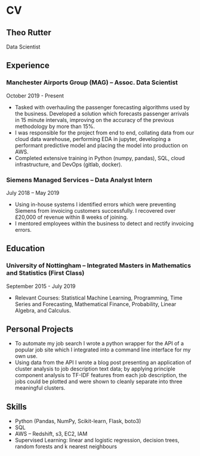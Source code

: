 # CV

## Theo Rutter
Data Scientist

## Experience
### Manchester Airports Group (MAG) – Assoc. Data Scientist
October 2019 - Present
* Tasked with overhauling the passenger forecasting algorithms used by the business. Developed a solution which forecasts passenger arrivals in 15 minute intervals, improving on the accuracy of the previous methodology by more than 15%.
* I was responsible for the project from end to end, collating data from our cloud data warehouse, performing EDA in jupyter, developing a performant predictive model and placing the model into production on AWS.
* Completed extensive training in Python (numpy, pandas), SQL, cloud infrastructure, and DevOps (gitlab, docker).

### Siemens Managed Services – Data Analyst Intern
July 2018 – May 2019
* Using in-house systems I identified errors which were preventing Siemens from invoicing customers successfully. I recovered over £20,000 of revenue within 8 weeks of joining.
* I mentored employees within the business to detect and rectify invoicing errors.

## Education
### University of Nottingham – Integrated Masters in Mathematics and Statistics (First Class)
September 2015 - July 2019	
* Relevant Courses: Statistical Machine Learning, Programming, Time Series and Forecasting, Mathematical Finance, Probability, Linear Algebra, and Calculus.

## Personal Projects
* To automate my job search I wrote a python wrapper for the API of a popular job site which I integrated into a command line interface for my own use.
* Using data from the API I wrote a blog post presenting an application of cluster analysis to job description text data; by applying principle component
analysis to TF-IDF features from each job description, the jobs could be plotted and were shown to cleanly separate into three meaningful clusters.

## Skills
* Python (Pandas, NumPy, Scikit-learn, Flask, boto3)
* SQL
* AWS – Redshift, s3, EC2, IAM
* Supervised Learning: linear and logistic regression, decision trees, random forests and k nearest neighbours

